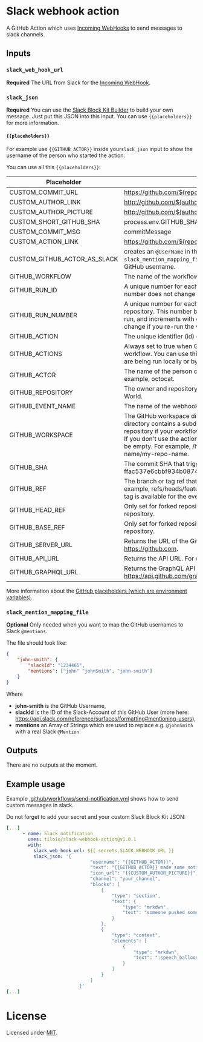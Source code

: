 # Slack webhook action

A GitHub Action which uses [Incoming WebHooks](https://api.slack.com/messaging/webhooks) to send messages to slack channels.

## Inputs

### `slack_web_hook_url`

**Required** The URL from Slack for the [Incoming WebHook](https://api.slack.com/messaging/webhooks).

### `slack_json`

**Required** You can use the [Slack Block Kit Builder](https://app.slack.com/block-kit-builder) to build your own message.
Just put this JSON into this input. You can use `{{placeholders}}` for more information.

#### `{{placeholders}}`

For example use `{{GITHUB_ACTOR}}` inside your`slack_json` input to show the username of the person who started the action.

You can use all this `{{placeholders}}`:

| Placeholder        | Renders to           | 
| ------------- |-------------| 
| CUSTOM_COMMIT_URL | https://github.com/${repositoryName}/commit/${commitSHA} |
| CUSTOM_AUTHOR_LINK | http://github.com/${authorName} |
| CUSTOM_AUTHOR_PICTURE | http://github.com/${authorName}.png?size=32 |
| CUSTOM_SHORT_GITHUB_SHA | process.env.GITHUB_SHA.substring(0, 7) |
| CUSTOM_COMMIT_MSG | commitMessage |
| CUSTOM_ACTION_LINK | https://github.com/${repositoryName}/actions/runs/${runId} |
| CUSTOM_GITHUB_ACTOR_AS_SLACK | creates an `@UserName` in the Slack message. Needs the `slack_mention_mapping_file` input, otherwise it will return the GitHub username. |
| GITHUB_WORKFLOW | The name of the workflow. |
| GITHUB_RUN_ID | 	A unique number for each run within a repository. This number does not change if you re-run the workflow run. |
| GITHUB_RUN_NUMBER | A unique number for each run of a particular workflow in a repository. This number begins at 1 for the workflow's first run, and increments with each new run. This number does not change if you re-run the workflow run. |
| GITHUB_ACTION | The unique identifier (id) of the action. |
| GITHUB_ACTIONS | Always set to true when GitHub Actions is running the workflow. You can use this variable to differentiate when tests are being run locally or by GitHub Actions. |
| GITHUB_ACTOR | The name of the person or app that initiated the workflow. For example, octocat. |
| GITHUB_REPOSITORY | The owner and repository name. For example, octocat/Hello-World. |
| GITHUB_EVENT_NAME | The name of the webhook event that triggered the workflow. |
| GITHUB_WORKSPACE | The GitHub workspace directory path. The workspace directory contains a subdirectory with a copy of your repository if your workflow uses the actions/checkout action. If you don't use the actions/checkout action, the directory will be empty. For example, /home/runner/work/my-repo-name/my-repo-name. |
| GITHUB_SHA | The commit SHA that triggered the workflow. For example, ffac537e6cbbf934b08745a378932722df287a53. |
| GITHUB_REF | The branch or tag ref that triggered the workflow. For example, refs/heads/feature-branch-1. If neither a branch or tag is available for the event type, the variable will not exist. |
| GITHUB_HEAD_REF | Only set for forked repositories. The branch of the head repository.  |
| GITHUB_BASE_REF | Only set for forked repositories. The branch of the base repository. |
| GITHUB_SERVER_URL | Returns the URL of the GitHub server. For example: https://github.com. |
| GITHUB_API_URL | Returns the API URL. For example: https://api.github.com. |
| GITHUB_GRAPHQL_URL | Returns the GraphQL API URL. For example: https://api.github.com/graphql. |

More information about the [GitHub placeholders (which are environment variables)](https://docs.github.com/en/free-pro-team@latest/actions/reference/environment-variables). 

### `slack_mention_mapping_file`

**Optional** Only needed when you want to map the GitHub usernames to Slack `@mentions`.

The file should look like: 
```json
{
    "john-smith": {
        "slackId": "1234465",
        "mentions": ["john" "johnSmith", "john-smith"]
    }
}
```

Where
 - **john-smith** is the GitHub Username,
 - **slackId** is the ID of the Slack-Account of this GitHub User (more here: https://api.slack.com/reference/surfaces/formatting#mentioning-users),
 - **mentions** an Array of Strings which are used to replace e.g. `@johnSmith` with a real Slack `@Mention`.

## Outputs

There are no outputs at the moment.

## Example usage

Example [.github/workflows/send-notification.yml](./.github/workflows/send-notification.yml) shows how to send custom messages in slack.

Do not forget to add your secret and your custom Slack Block Kit JSON:
```yml
[...]
      - name: Slack notification
        uses: tiloio/slack-webhook-action@v1.0.1
        with:
          slack_web_hook_url: ${{ secrets.SLACK_WEBHOOK_URL }}
          slack_json: '{
                               "username": "{{GITHUB_ACTOR}}",
                               "text": "{{GITHUB_ACTOR}} made some notification",
                               "icon_url": "{{CUSTOM_AUTHOR_PICTURE}}",
                               "channel": "your_channel",
                               "blocks": [
                                   {
                                       "type": "section",
                                       "text": {
                                           "type": "mrkdwn",
                                           "text": "someone pushed something.\n_{{CUSTOM_COMMIT_MSG}}_"
                                       }
                                   },
                                   {
                                       "type": "context",
                                       "elements": [
                                           {
                                               "type": "mrkdwn",
                                               "text": ":speech_balloon: commit <{{CUSTOM_COMMIT_URL}}|{{CUSTOM_SHORT_GITHUB_SHA}}>"
                                           }
                                       ]
                                   }
                               ]
                           }'
[...]
```


# License

Licensed under [MIT](./LICENSE).

